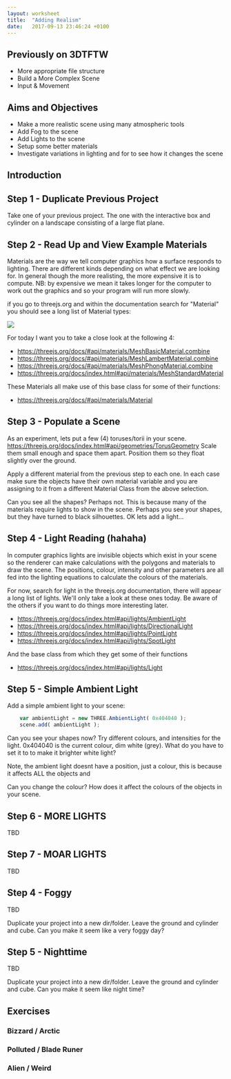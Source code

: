 ```yaml
---
layout: worksheet
title:  "Adding Realism"
date:   2017-09-13 23:46:24 +0100
---
```


## Previously on 3DTFTW

- More appropriate file structure
- Build a More Complex Scene
- Input & Movement

## Aims and Objectives

- Make a more realistic scene using many atmospheric tools
- Add Fog to the scene
- Add Lights to the scene
- Setup some better materials
- Investigate variations in lighting and for to see how it changes the scene

## Introduction

## Step 1 - Duplicate Previous Project

Take one of your previous project. The one with the interactive box and cylinder on a landscape consisting of a large flat plane.

## Step 2 - Read Up and View Example Materials

Materials are the way we tell computer graphics how a surface responds to lighting. There are different kinds depending on what effect we are looking for. In general though the more realisting, the more expensive it is to compute. NB: by expensive we mean it takes longer for the computer to work out the graphics and so your program will run more slowly.

if you go to threejs.org and within the documentation search for "Material" you should see a long list of Material types:

![](/3DWebTechCourse/assets/threejsorg_material_types.png)

For today I want you to take a close look at the following 4:
- <https://threejs.org/docs/#api/materials/MeshBasicMaterial.combine>
- <https://threejs.org/docs/#api/materials/MeshLambertMaterial.combine>
- <https://threejs.org/docs/#api/materials/MeshPhongMaterial.combine>
- <https://threejs.org/docs/index.html#api/materials/MeshStandardMaterial>

These Materials all make use of this base class for some of their functions:
- <https://threejs.org/docs/#api/materials/Material>

## Step 3 - Populate a Scene

As an experiment, lets put a few (4) toruses/torii in your scene.
<https://threejs.org/docs/index.html#api/geometries/TorusGeometry>
Scale them small enough and space them apart. Position them so they float slightly over the ground.

Apply a different material from the previous step to each one. In each case make sure the objects have their own material variable and you are assigning to it from a different Material Class from the above selection.

Can you see all the shapes? Perhaps not. This is because many of the materials require lights to show in the scene. Perhaps you see your shapes, but they have turned to black silhouettes. OK lets add a light...

## Step 4 - Light Reading (hahaha)

In computer graphics lights are invisible objects which exist in your scene so the renderer can make calculations with the polygons and materials to draw the scene. The positions, colour, intensity and other parameters are all fed into the lighting equations to calculate the colours of the materials.

For now, search for light in the threejs.org documentation, there will appear a long list of lights. We'll only take a look at these ones today. Be aware of the others if you want to do things more interesting later.

- https://threejs.org/docs/index.html#api/lights/AmbientLight
- https://threejs.org/docs/index.html#api/lights/DirectionalLight
- https://threejs.org/docs/index.html#api/lights/PointLight
- https://threejs.org/docs/index.html#api/lights/SpotLight

And the base class from which they get some of their functions
- https://threejs.org/docs/index.html#api/lights/Light


## Step 5 - Simple Ambient Light

Add a simple ambient light to your scene:

~~~ javascript
    var ambientLight = new THREE.AmbientLight( 0x404040 );
    scene.add( ambientLight );
~~~

Can you see your shapes now? Try different colours, and intensities for the light.
0x404040 is the current colour, dim white (grey). What do you have to set it to to make it brighter white light?

Note, the ambient light doesnt have a position, just a colour, this is because it affects ALL the objects and

Can you change the colour? How does it affect the colours of the objects in your scene.


## Step 6 - MORE LIGHTS

TBD

## Step 7 - MOAR LIGHTS

TBD


## Step 4 - Foggy

TBD

Duplicate your project into a new dir/folder.
Leave the ground and cylinder and cube.
Can you make it seem like a very foggy day?

## Step 5 - Nighttime

TBD

Duplicate your project into a new dir/folder.
Leave the ground and cylinder and cube.
Can you make it seem like night time?

## Exercises

### Bizzard / Arctic
### Polluted / Blade Runer
### Alien / Weird
